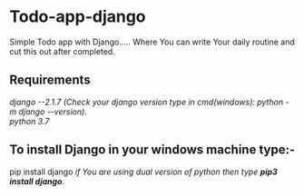 # Todo-app-django
Simple Todo app with Django..... Where You can write Your daily routine and cut this out after completed.

## Requirements
*django --2.1.7 (Check your django version type in cmd(windows): python -m django --version)*.<br/>
*python 3.7*
## To install Django in your windows machine type:-
pip install django 
*if You are using dual version of python then type **pip3 install django***.
